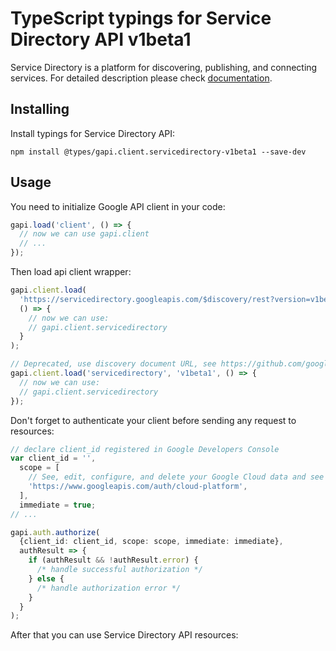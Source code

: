 # TypeScript typings for Service Directory API v1beta1

Service Directory is a platform for discovering, publishing, and connecting services.
For detailed description please check [documentation](https://cloud.google.com/service-directory).

## Installing

Install typings for Service Directory API:

```
npm install @types/gapi.client.servicedirectory-v1beta1 --save-dev
```

## Usage

You need to initialize Google API client in your code:

```typescript
gapi.load('client', () => {
  // now we can use gapi.client
  // ...
});
```

Then load api client wrapper:

```typescript
gapi.client.load(
  'https://servicedirectory.googleapis.com/$discovery/rest?version=v1beta1',
  () => {
    // now we can use:
    // gapi.client.servicedirectory
  }
);
```

```typescript
// Deprecated, use discovery document URL, see https://github.com/google/google-api-javascript-client/blob/master/docs/reference.md#----gapiclientloadname----version----callback--
gapi.client.load('servicedirectory', 'v1beta1', () => {
  // now we can use:
  // gapi.client.servicedirectory
});
```

Don't forget to authenticate your client before sending any request to resources:

```typescript
// declare client_id registered in Google Developers Console
var client_id = '',
  scope = [
    // See, edit, configure, and delete your Google Cloud data and see the email address for your Google Account.
    'https://www.googleapis.com/auth/cloud-platform',
  ],
  immediate = true;
// ...

gapi.auth.authorize(
  {client_id: client_id, scope: scope, immediate: immediate},
  authResult => {
    if (authResult && !authResult.error) {
      /* handle successful authorization */
    } else {
      /* handle authorization error */
    }
  }
);
```

After that you can use Service Directory API resources: <!-- TODO: make this work for multiple namespaces -->

```typescript

```
